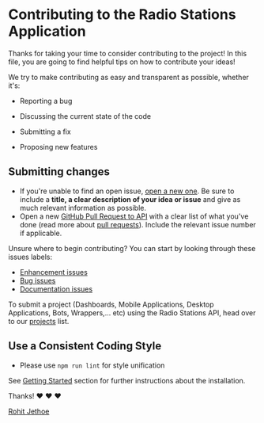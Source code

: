 # Contributing to the Radio Stations Application

Thanks for taking your time to consider contributing to the project!
In this file, you are going to find helpful tips on how to contribute your ideas!

We try to make contributing as easy and transparent as possible, whether it's:

- Reporting a bug

- Discussing the current state of the code

- Submitting a fix

- Proposing new features

## Submitting changes

* If you're unable to find an open issue, [open a new one](https://github.com/rohitjethoe/radios/issues/new). Be sure to include a **title, a clear description of your idea or issue** and give as much relevant information as possible.
* Open  a new [GitHub Pull Request to API](https://github.com/rohitjethoe/radios/pulls) with a clear list of what you've done (read more about [pull requests](http://help.github.com/pull-requests/)). Include the relevant issue number if applicable.

Unsure where to begin contributing? You can start by looking through these issues labels:

* [Enhancement issues](https://github.com/rohitjethoe/radios/labels/enhancement) 
* [Bug issues](https://github.com/rohitjethoe/radios/labels/bug) 
* [Documentation issues](https://github.com/rohitjethoe/radios/labels/documentation)

To submit a project (Dashboards, Mobile Applications, Desktop Applications, Bots, Wrappers,... etc) using the Radio Stations API, head over to our [projects](https://github.com/rohitjethoe/radios) list.      

## Use a Consistent Coding Style

- Please use `npm run lint` for style unification

See [Getting Started](./README.md) section for further instructions about the installation.

Thanks! :heart: :heart: :heart:

[Rohit Jethoe](https://github.com/rohitjethoe/radios)
